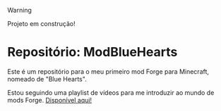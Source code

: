 > [!WARNING]
> Projeto em construção!

# Repositório: ModBlueHearts
 Este é um repositório para o meu primeiro mod Forge para Minecraft, nomeado de "Blue Hearts".

 Estou seguindo uma playlist de vídeos para me introduzir ao mundo de mods Forge. [Disponível aqui!](https://www.youtube.com/playlist?list=PLihI9s9wwCPSaW8HAAg9zpUXFDNczJX1m)